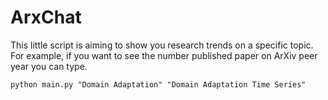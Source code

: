 # ArxChat

This little script is aiming to show you research trends on a specific topic. For example, if you want to see the number published paper on ArXiv peer year you can type.

`python main.py "Domain Adaptation" "Domain Adaptation Time Series"`
